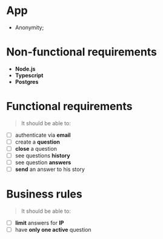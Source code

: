 # App
- Anonymity;

# Non-functional requirements
- **Node.js**
- **Typescript**
- **Postgres** 

# Functional requirements
>It should be able to:
- [ ] authenticate via **email**
- [ ] create a **question**
- [ ] **close** a question
- [ ] see questions **history**
- [ ] see question **answers**
- [ ] **send** an answer to his story
# Business rules
>It should be able to:
- [ ] **limit** answers for **IP**
- [ ] have **only one active** question
